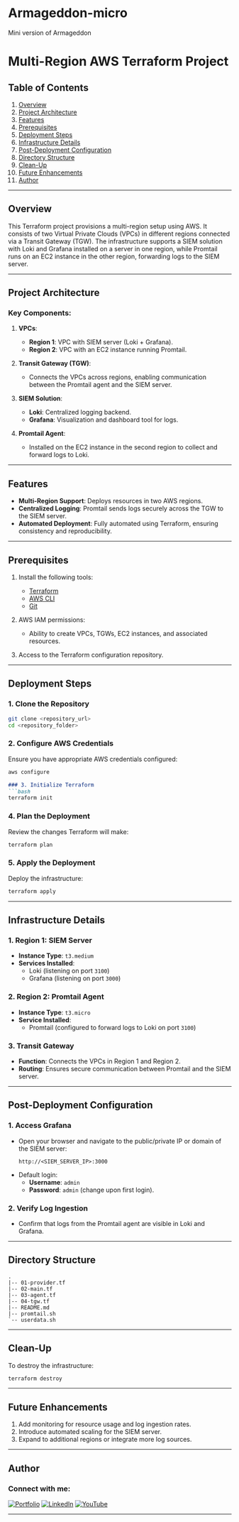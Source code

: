 # Armageddon-micro
Mini version of Armageddon 

# Multi-Region AWS Terraform Project

## Table of Contents
1. [Overview](#overview)
2. [Project Architecture](#project-architecture)
3. [Features](#features)
4. [Prerequisites](#prerequisites)
5. [Deployment Steps](#deployment-steps)
6. [Infrastructure Details](#infrastructure-details)
7. [Post-Deployment Configuration](#post-deployment-configuration)
8. [Directory Structure](#directory-structure)
9. [Clean-Up](#clean-up)
10. [Future Enhancements](#future-enhancements)
11. [Author](#author)

---

## Overview

This Terraform project provisions a multi-region setup using AWS. It consists of two Virtual Private Clouds (VPCs) in different regions connected via a Transit Gateway (TGW). The infrastructure supports a SIEM solution with Loki and Grafana installed on a server in one region, while Promtail runs on an EC2 instance in the other region, forwarding logs to the SIEM server.

---

## Project Architecture

### Key Components:
1. **VPCs**:
   - **Region 1**: VPC with SIEM server (Loki + Grafana).
   - **Region 2**: VPC with an EC2 instance running Promtail.

2. **Transit Gateway (TGW)**:
   - Connects the VPCs across regions, enabling communication between the Promtail agent and the SIEM server.

3. **SIEM Solution**:
   - **Loki**: Centralized logging backend.
   - **Grafana**: Visualization and dashboard tool for logs.

4. **Promtail Agent**:
   - Installed on the EC2 instance in the second region to collect and forward logs to Loki.

---

## Features

- **Multi-Region Support**: Deploys resources in two AWS regions.
- **Centralized Logging**: Promtail sends logs securely across the TGW to the SIEM server.
- **Automated Deployment**: Fully automated using Terraform, ensuring consistency and reproducibility.

---

## Prerequisites

1. Install the following tools:
   - [Terraform](https://www.terraform.io/downloads.html)
   - [AWS CLI](https://docs.aws.amazon.com/cli/latest/userguide/install-cliv2.html)
   - [Git](https://git-scm.com/book/en/v2/Getting-Started-Installing-Git)

2. AWS IAM permissions:
   - Ability to create VPCs, TGWs, EC2 instances, and associated resources.

3. Access to the Terraform configuration repository.

---

## Deployment Steps

### 1. Clone the Repository
```bash
git clone <repository_url>
cd <repository_folder>
```

### 2. Configure AWS Credentials
Ensure you have appropriate AWS credentials configured:
```bash
aws configure
```



```markdown
### 3. Initialize Terraform
```bash
terraform init
```

### 4. Plan the Deployment
Review the changes Terraform will make:
```bash
terraform plan
```

### 5. Apply the Deployment
Deploy the infrastructure:
```bash
terraform apply
```

---

## Infrastructure Details

### 1. **Region 1: SIEM Server**
- **Instance Type**: `t3.medium`
- **Services Installed**:
  - Loki (listening on port `3100`)
  - Grafana (listening on port `3000`)

### 2. **Region 2: Promtail Agent**
- **Instance Type**: `t3.micro`
- **Service Installed**:
  - Promtail (configured to forward logs to Loki on port `3100`)

### 3. **Transit Gateway**
- **Function**: Connects the VPCs in Region 1 and Region 2.
- **Routing**: Ensures secure communication between Promtail and the SIEM server.

---

## Post-Deployment Configuration

### 1. Access Grafana
- Open your browser and navigate to the public/private IP or domain of the SIEM server:
  ```
  http://<SIEM_SERVER_IP>:3000
  ```
- Default login:
  - **Username**: `admin`
  - **Password**: `admin` (change upon first login).

### 2. Verify Log Ingestion
- Confirm that logs from the Promtail agent are visible in Loki and Grafana.

---

## Directory Structure

```plaintext
.
|-- 01-provider.tf
|-- 02-main.tf
|-- 03-agent.tf
|-- 04-tgw.tf
|-- README.md
|-- promtail.sh
`-- userdata.sh

```

---

## Clean-Up

To destroy the infrastructure:
```bash
terraform destroy
```

---

## Future Enhancements

1. Add monitoring for resource usage and log ingestion rates.
2. Introduce automated scaling for the SIEM server.
3. Expand to additional regions or integrate more log sources.

---

## Author

### Connect with me:

[![Portfolio](https://img.shields.io/badge/Portfolio-derrick--weil.com-blue?style=flat-square&logo=internet-explorer)](https://derrick-weil.com)
[![LinkedIn](https://img.shields.io/badge/LinkedIn-derrick--weil-blue?style=flat-square&logo=linkedin)](https://linkedin.com/in/derrick-weil)
[![YouTube](https://img.shields.io/badge/YouTube-AWS%20Tutorials-red?style=flat-square&logo=youtube)](https://www.youtube.com/channel/<channel_id>)

---
